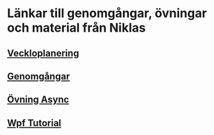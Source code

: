 # Länkar till genomgångar, övningar och material från Niklas

## [Veckloplanering](https://github.com/niklas-hjelm/Programmering-med-C-Sharp-NET22)
## [Genomgångar](https://ithogskolan-my.sharepoint.com/personal/niklas_hjelm_iths_se/_layouts/15/onedrive.aspx?id=%2Fpersonal%2Fniklas%5Fhjelm%5Fiths%5Fse%2FDocuments%2FGenomg%C3%A5ngar%2D22%2FProgrammering%20med%20C%23&FolderCTID=0x0120004F84FD7572F4F44BA44B2EE36398A91D)
## [Övning Async](./Async.md)
## [Wpf Tutorial](https://wpf-tutorial.com/)